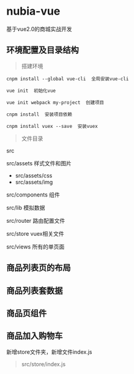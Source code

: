 # nubia-vue
基于vue2.0的商城实战开发

## 环境配置及目录结构

> 搭建环境

```
cnpm install --global vue-cli  全局安装vue-cli

vue init  初始化vue

vue init webpack my-project  创建项目

cnpm install  安装项目依赖

cnpm install vuex --save  安装vuex
```

> 文件目录

src

src/assets    样式文件和图片
- src/assets/css   
- src/assets/img   

src/components   组件

src/lib   模拟数据

src/router   路由配置文件

src/store   vuex相关文件

src/views   所有的单页面


## 商品列表页的布局

## 商品列表套数据

## 商品页组件

## 商品加入购物车

新增store文件夹，新增文件index.js

> src/store/index.js

